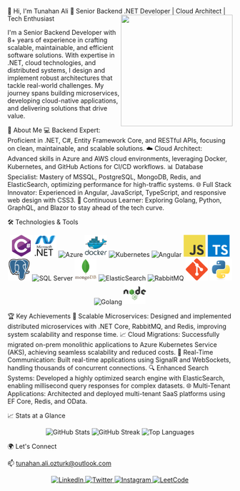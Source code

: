 👋 Hi, I'm Tunahan Ali
🚀 Senior Backend .NET Developer | Cloud Architect | Tech Enthusiast
<img src="https://media.giphy.com/media/v1.Y2lkPTc5MGI3NjExZmM4N2M1NzE4NDg0YWE5N2Q4NDdjMDRhMDJmNTY1NmJjNWRmODBjMSZjdD1n/MeJgB3yMMwIaHmKD4z/giphy.gif" align="right" width="250" height="250">

I'm a Senior Backend Developer with 8+ years of experience in crafting scalable, maintainable, and efficient software solutions. With expertise in .NET, cloud technologies, and distributed systems, I design and implement robust architectures that tackle real-world challenges. My journey spans building microservices, developing cloud-native applications, and delivering solutions that drive value.


🌟 About Me
💻 Backend Expert: Proficient in .NET, C#, Entity Framework Core, and RESTful APIs, focusing on clean, maintainable, and scalable solutions.
☁️ Cloud Architect: Advanced skills in Azure and AWS cloud environments, leveraging Docker, Kubernetes, and GitHub Actions for CI/CD workflows.
📊 Database Specialist: Mastery of MSSQL, PostgreSQL, MongoDB, Redis, and ElasticSearch, optimizing performance for high-traffic systems.
🌐 Full Stack Innovator: Experienced in Angular, JavaScript, TypeScript, and responsive web design with CSS3.
🧠 Continuous Learner: Exploring Golang, Python, GraphQL, and Blazor to stay ahead of the tech curve.


🛠️ Technologies & Tools
<p align="center"> <img src="https://raw.githubusercontent.com/devicons/devicon/master/icons/csharp/csharp-original.svg" alt="C#" width="50" height="50"/> <img src="https://raw.githubusercontent.com/devicons/devicon/master/icons/dot-net/dot-net-original-wordmark.svg" alt=".NET" width="50" height="50"/> <img src="https://www.vectorlogo.zone/logos/microsoft_azure/microsoft_azure-icon.svg" alt="Azure" width="50" height="50"/> <img src="https://raw.githubusercontent.com/devicons/devicon/master/icons/docker/docker-original-wordmark.svg" alt="Docker" width="50" height="50"/> <img src="https://www.vectorlogo.zone/logos/kubernetes/kubernetes-icon.svg" alt="Kubernetes" width="50" height="50"/> <img src="https://angular.io/assets/images/logos/angular/angular.svg" alt="Angular" width="50" height="50"/> <img src="https://raw.githubusercontent.com/devicons/devicon/master/icons/javascript/javascript-original.svg" alt="JavaScript" width="50" height="50"/> <img src="https://raw.githubusercontent.com/devicons/devicon/master/icons/typescript/typescript-original.svg" alt="TypeScript" width="50" height="50"/> <img src="https://raw.githubusercontent.com/devicons/devicon/master/icons/postgresql/postgresql-original.svg" alt="PostgreSQL" width="50" height="50"/> <img src="https://www.svgrepo.com/show/303229/microsoft-sql-server-logo.svg" alt="SQL Server" width="50" height="50"/> <img src="https://raw.githubusercontent.com/devicons/devicon/master/icons/mongodb/mongodb-original-wordmark.svg" alt="MongoDB" width="50" height="50"/> <img src="https://www.vectorlogo.zone/logos/elastic/elastic-icon.svg" alt="ElasticSearch" width="50" height="50"/> <img src="https://www.vectorlogo.zone/logos/rabbitmq/rabbitmq-icon.svg" alt="RabbitMQ" width="50" height="50"/> <img src="https://raw.githubusercontent.com/devicons/devicon/master/icons/git/git-original.svg" alt="Git" width="50" height="50"/> <img src="https://raw.githubusercontent.com/devicons/devicon/master/icons/python/python-original.svg" alt="Python" width="50" height="50"/> <img src="https://raw.githubusercontent.com/devicons/devicon/master/icons/golang/golang-original.svg" alt="Golang" width="50" height="50"/> <img src="https://raw.githubusercontent.com/devicons/devicon/master/icons/nodejs/nodejs-original-wordmark.svg" alt="Node.js" width="50" height="50"/> </p>


🏆 Key Achievements
🚀 Scalable Microservices: Designed and implemented distributed microservices with .NET Core, RabbitMQ, and Redis, improving system scalability and response time.
📈 Cloud Migrations: Successfully migrated on-prem monolithic applications to Azure Kubernetes Service (AKS), achieving seamless scalability and reduced costs.
🔄 Real-Time Communication: Built real-time applications using SignalR and WebSockets, handling thousands of concurrent connections.
🔍 Enhanced Search Systems: Developed a highly optimized search engine with ElasticSearch, enabling millisecond query responses for complex datasets.
 🌐 Multi-Tenant Applications: Architected and deployed multi-tenant SaaS platforms using EF Core, Redis, and OData.



📈 Stats at a Glance
<p align="center"> <img src="https://github-readme-stats.vercel.app/api?username=moongazing&show_icons=true&theme=radical" alt="GitHub Stats" /> <img src="https://github-readme-streak-stats.herokuapp.com/?user=moongazing&theme=radical" alt="GitHub Streak" /> <img src="https://github-readme-stats.vercel.app/api/top-langs?username=moongazing&show_icons=true&locale=en&layout=compact&theme=radical" alt="Top Languages" /> </p>
🌍 Let's Connect

📫 tunahan.ali.ozturk@outlook.com
<p align="center"> <a href="https://linkedin.com/in/tunahan-ali-ozturk" target="_blank"> <img src="https://raw.githubusercontent.com/rahuldkjain/github-profile-readme-generator/master/src/images/icons/Social/linked-in-alt.svg" alt="LinkedIn" width="40" height="40"/> </a> <a href="https://twitter.com/moongazing2" target="_blank"> <img src="https://raw.githubusercontent.com/rahuldkjain/github-profile-readme-generator/master/src/images/icons/Social/twitter.svg" alt="Twitter" width="40" height="40"/> </a> <a href="https://instagram.com/moongazinng" target="_blank"> <img src="https://raw.githubusercontent.com/rahuldkjain/github-profile-readme-generator/master/src/images/icons/Social/instagram.svg" alt="Instagram" width="40" height="40"/> </a> <a href="https://www.leetcode.com/moongazing" target="_blank"> <img src="https://raw.githubusercontent.com/rahuldkjain/github-profile-readme-generator/master/src/images/icons/Social/leet-code.svg" alt="LeetCode" width="40" height="40"/> </a> </p>
